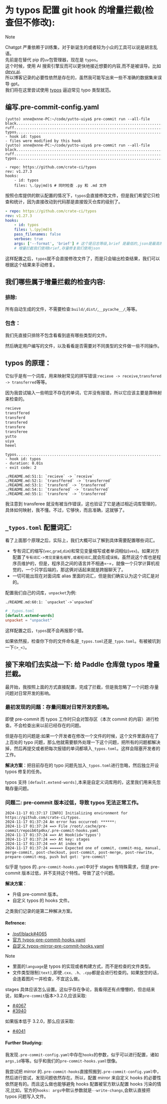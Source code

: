 # 为 typos 配置 git hook 的增量拦截(检查但不修改):

> [!Note]
>
> Chatgpt 严重依赖于训练集，对于新诞生的或者较为小众的工具可以说是胡言乱语。<br>
> 先前是在替代 pip 的`uv`包管理器，现在是 `typos`。<br>
> 这个时候，使用 AI 搜索引擎反而可以更快地接近想要的内容,而不是被误导。比如[devv.ai](http://devv.ai/).<br>
> 所以博客记录的必要性依然是存在的，虽然我可能写出来一些不准确的数据集来误导 gpt。<br>
> 我们将在这里尝试使用 [typos](https://github.com/crate-ci/typos) 逼迫常见 typo 类型就范。<br>

## 编写.pre-commit-config.yaml

```shell
(yutto) xnne@xnne-PC:~/code/yutto-uiya$ pre-commit run --all-file
black....................................................................Passed
ruff.....................................................................Passed
typos....................................................................Failed
- hook id: typos
- files were modified by this hook
(yutto) xnne@xnne-PC:~/code/yutto-uiya$ pre-commit run --all-file
black....................................................................Passed
ruff.....................................................................Passed
typos....................................................................Passed
```

```shell
- repo: https://github.com/crate-ci/typos
rev: v1.27.3
hooks:
    - id: typos
    files: \.(py|md)$ # 同时检查 .py 和 .md 文件
```

按照仓库提供的默认配置的情况下，`typos`会直接修改文件，但是我们希望它只检查和统计，因为直接改动到代码那是直接毁灭仓库的级别了。<br>

```yaml
- repo: https://github.com/crate-ci/typos
rev: v1.27.3
hooks:
    - id: typos
    files: \.(py|md)$
    pass_filenames: false
    verbose: true
    args: ['--format', 'brief'] # 这个是日志等级,brief 是最低的,json是最高的
    # 增量拦截我们使用brief,存量修复我们使用json
```

这样配置之后，`typos`就不会直接修改文件了，而是只会输出检查结果，我们可以根据这个结果来手动修复。<br>

## 我们哪些属于增量拦截的检查内容:

### 排除:

所有自动生成的文件，不需要检查:`build/`,`dist/`,`__pycache__/`,等等。<br>

### 包含：

我们先直接只排除不包含看看到底有哪些类型的文件。<br>

然后确定用户编写的文件，以及看看是否需要对不同类型的文件做一些不同操作。<br>

## typos 的原理：

它似乎是有一个词库，用来映射常见的拼写错误:`recieve -> receive`,`transfered -> transferred`等等。<br>

因为我尝试输入一些明显不存在的单词，它并没有报错，所以它应该主要是靠映射来检查的。<br>

```txt
recieve
transffered
transferd
transfered
transfere
transferee
yutto
uiya
heeel
```

```shell
typos....................................................................Failed
- hook id: typos
- duration: 0.01s
- exit code: 2

./README.md:51:1: `recieve` -> `receive`
./README.md:52:1: `transffered` -> `transferred`
./README.md:53:1: `transferd` -> `transferred`
./README.md:54:1: `transfered` -> `transferred`
./README.md:55:1: `transfere` -> `transferred`
```

我注意到 transferee 就没有被当作错误，这也验证了它是通过相近词库管理的，具体如何映射，我不懂。不过，它够快，而且准确，这就够了。<br>

## `_typos.toml` 配置词汇:

看了上面那个原理之后，实际上，我们大概可以了解到具体需要配置哪些词汇。<br>

- 专有词汇的缩写(`vec`,`grad`,`dim`)和常见变量缩写或者单词相似(`vex`)。如果对方配置了`专有词汇->常见变量名缩写,或者短词汇`,就会形成`误报`。虽然说这个库也是程序员维护的，但是，程序员之间的语言并不相通=-=，就像一个只学计算机视觉的，一个只学后端的，那这俩对话起来就是跨服聊天了。<br>
- 一切可能出现在对面词库 alias 里面的词汇，但是我们确实认为这个词汇是对的。<br>

配置我们自己的词库，`unpacket`为例:

```shell
./README.md:60:1: `unpacket`->`unpacked`
```

```toml
# _typos.toml
[default.extend-words]
unpacket = "unpacket"
```

这样配置之后，`typos`就不会再报那个错。<br>

如果依然报，检查你下你的文件命名是`_typos.toml`还是`_typo.toml`。有被被坑到一下`(>_<)`。<br>

## 接下来咱们去实战一下: 给 Paddle 仓库做 typos 增量拦截。

最开始，我按照上面的方式直接配置，完成了拦截，但是我忽略了一个问题:存量问题对日常开发的影响。<br>

### 最初发现的问题：存量问题对日常开发的影响。

即使 pre-commit 而 typos 工作时只会对暂存区（本次 commit 的内容）进行检查。不会检查出来以前已经存在的问题。<br>

但是存在的问题是:如果一个开发者在修改一个文件的时候，这个文件里面存在了上百处的 typo 问题，那么他就需要额外处理一下这个问题，把所有的问题都解决掉，然后再提交或者把每次报错的单词都填入`_typos.toml`。这样会阻塞开发者的工作。<br>

**解决方案**：把目前存在的 typo 问题先加入`_typos.toml`进行忽略，然后独立开设 typos 修复的任务。<br>

typos 支持 `[default.extend-words]`,本来是自定义词库用的，这里我们用来先忽略存量问题。<br>

### 问题二: pre-commit 版本过低，导致 typos 无法正常工作。

```shell
2024-11-17 01:37:17 [INFO] Initializing environment for https://github.com/crate-ci/typos.
2024-11-17 01:37:24 An error has occurred: ******:
2024-11-17 01:37:24 ==> File /root/.cache/pre-commit/repoib6tp4kx/.pre-commit-hooks.yaml
2024-11-17 01:37:24 ==> At Hook(id='typos')
2024-11-17 01:37:24 ==> At key: stages
2024-11-17 01:37:24 ==> At index 0
2024-11-17 01:37:24 =====> Expected one of commit, commit-msg, manual, merge-commit, post-checkout, post-commit, post-merge, post-rewrite, prepare-commit-msg, push but got: 'pre-commit'
```

似乎是 typos 的`.pre-commit-hooks.yaml`中对于 stages 有特殊需求，但是 pre-commit 版本过低，并不支持这个特性。导致了这个问题。<br>

**解决方案**：<br>

- 升级 pre-commit 版本。<br>
- 自定义 typos 的 hooks 文件。<br>

之类我们记录的是第二种解决方案。<br>

#### Refrence:

- [/psf/black#4065](https://github.com/psf/black/issues/4065)<br>
- [官方 typos-pre-commit-hooks.yaml](https://github.com/crate-ci/typos/blob/ba61bb6f5629c484099838f3ad64cd24c376f0d1/.pre-commit-hooks.yaml)<br>
- [自定义 typos-mirror-pre-commit-hooks.yaml](https://github.com/PFCCLab/typos-pre-commit-mirror/blob/main/.pre-commit-hooks.yaml)<br>

> [!Note]
>
> - 里面的`language`是 typos 的实现或者构建方式，而不是检查的文件类型。
> - 文件类型限制`[text]`,即使`.cxx、.h、.cpp`都是会进行检查的。如果放空的话，会连着图片一并检查，不宜这么做。<br>

stages 具体应该怎么设置。这似乎存在争论，我看得还有点懵懵的，但总结来说，如果`pre-commit`版本>3.2.0,应该采取:<br>

- [#4067](https://github.com/psf/black/pull/4067#issuecomment-1822673095)
- [#3940](https://github.com/psf/black/pull/3940/files)

如果版本低于 3.2.0，那么应该采取:<br>

- [#4041](https://github.com/psf/black/pull/4041)

#### Further Studying:

我发现`.pre-commit-config.yaml`中存在`hooks`的参数，似乎可以进行配置，诸如`args,id`等等。似乎和我们的`pre-commit-hooks.yaml`很像。<br>

我尝试把 mirror 的`.pre-commit-hooks`直接照搬到`.pre-commit-config.yaml`中，然后进行尝试，发现问题依然存在。所以，配置 mirror 来自定义 hooks 的必要性依然是有的。而且这么做也能够避免 hooks 配置被官方默认配置 hooks 污染的情况,比如，官方的`hooks: args`中默认参数就是`--write-changs`,会默认直接把 typos 问题写入文件。<br>
